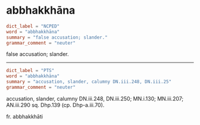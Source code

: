 # abbhakkhāna

``` toml
dict_label = "NCPED"
word = "abbhakkhāna"
summary = "false accusation; slander."
grammar_comment = "neuter"
```

false accusation; slander.

--------------------

``` toml
dict_label = "PTS"
word = "abbhakkhāna"
summary = "accusation, slander, calumny DN.iii.248, DN.iii.25"
grammar_comment = "neuter"
```

accusation, slander, calumny DN.iii.248, DN.iii.250; MN.i.130; MN.iii.207; AN.iii.290 sq. Dhp.139 (cp. Dhp\-a.iii.70).

fr. abbhakkhāti

